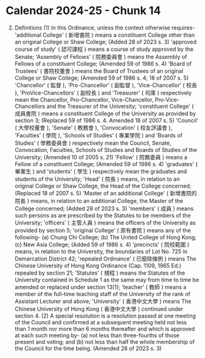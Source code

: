 # Calendar 2024-25 - Chunk 14

<!-- Chunk tokens: 826, Enriched tokens: 829 -->

2. Definitions
(1) In this Ordinance, unless the context otherwise requires-
'additional College' ( 新增書院 ) means a constituent College other than an original College or Shaw College; (Added 28 of 2023 s. 3)
'approved course of study' ( 認可課程 ) means a course of study approved by the Senate;
'Assembly of Fellows' ( 院務委員會 ) means the Assembly of Fellows of a constituent College; (Amended 59 of 1986 s. 4)
'Board of Trustees' ( 書院校董會 ) means the Board of Trustees of an original College or Shaw College; (Amended 59 of 1986 s. 4; 18 of 2007 s. 5)
'Chancellor' ( 監督 ),  'Pro-Chancellor' ( 副監督 ),  'Vice-Chancellor' ( 校長 ),  'ProVice-Chancellors' ( 副校長 ) and 'Treasurer' ( 司庫 ) respectively mean the Chancellor, Pro-Chancellor, Vice-Chancellor, Pro-Vice-Chancellors and the Treasurer of the University;
'constituent  College'  ( 成員書院 )  means  a  constituent  College  of  the University  as  provided  by  section  3;  (Replaced  59  of  1986  s.  4. Amended 18 of 2007 s. 5)
'Council'  ( 大學校董會 ),  'Senate'  ( 教務會 ),  'Convocation'  ( 校友評議會 ), 'Faculties'  ( 學院 ),  'Schools  of  Studies'  ( 專業學院 )  and  'Boards of  Studies'  ( 學務委員會 )  respectively  mean the  Council,  Senate, Convocation, Faculties, Schools of Studies and Boards of Studies of the University; (Amended 10 of 2005 s. 21)
'Fellow' ( 院務委員 )  means a Fellow of a constituent College; (Amended 59 of 1986 s. 4)
'graduates' ( 畢業生 ) and 'students' ( 學生 ) respectively mean the graduates and students of the University;
'Head' ( 院長 ) means, in relation to an original College or Shaw College, the Head of the College concerned; (Replaced 18 of 2007 s. 5)
'Master of an additional College' ( 新增書院的院長 ) means, in relation to an additional College, the Master of the College concerned; (Added 28 of 2023 s. 3)
'members' ( 成員 ) means such persons as are prescribed by the Statutes to be members of the University;
'officers' ( 主管人員 )  means the officers of the University as provided by section 5;
'original College' ( 原有書院 ) means any of the following-
(a) Chung Chi College;
(b) The United College of Hong Kong;
(c) New Asia College; (Added 59 of 1986 s. 4)
'precincts' ( 院校範圍 ) means, in relation to the University, the boundaries of Lot No. 725 in Demarcation District 42;
'repealed Ordinance' ( 已廢除條例 ) means The Chinese University of Hong Kong Ordinance (Cap. 1109, 1965 Ed.) repealed by section 21;
'Statutes' ( 規程 ) means the Statutes of the University contained in Schedule 1 as the same may from time to time be amended or replaced under section 13(1);
'teacher' ( 教師 )  means a member of the full-time teaching staff of the University of the rank of Assistant Lecturer and above;
'University' ( 香港中文大學 ) means The Chinese University of Hong Kong ( 香港中文大學 ) continued under section 4.
(2) A special resolution is a resolution passed at one meeting of the Council and confirmed at a subsequent meeting held not less than 1 month nor more than 6 months thereafter and which is approved at each such meeting by-
(a) not less than three-fourths of those present and voting; and
(b) not less than half the whole membership of the Council for the time being. (Amended 28 of 2023 s. 3)